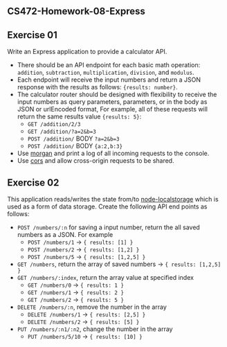 ## CS472-Homework-08-Express

## Exercise 01
Write an Express application to provide a calculator API. 
* There should be an API endpoint for each basic math operation: `addition`, `subtraction`, `multiplication`, `division`, and `modulus`. 
* Each endpoint will receive the input numbers and return a JSON response with the results as follows: `{results: number}`. 
* The calculator router should be designed with flexibility to receive the input numbers as query parameters, parameters, or in the body as JSON or urlEncoded format, For example, all of these requests will return the same results value `{results: 5}`:
  * `GET /addition/2/3`
  * `GET /addition/?a=2&b=3`
  * `POST /addition/` BODY `?a=2&b=3`
  * `POST /addition/` BODY `{a:2,b:3}`
* Use [morgan](https://www.npmjs.com/package/morgan) and print a log of all incoming requests to the console.
* Use [cors](https://www.npmjs.com/package/cors) and allow cross-origin requests to be shared.
  
## Exercise 02
This application reads/writes the state from/to [node-localstorage](https://www.npmjs.com/package/node-localstorage) which is used as a form of data storage. Create the following API end points as follows:
* `POST /numbers/:n` for saving a input number, return the all saved numbers as a JSON. For example
  * `POST /numbers/1` -> `{ results: [1] }`
  * `POST /numbers/2` -> `{ results: [1,2] }`
  * `POST /numbers/5` -> `{ results: [1,2,5] }`
* `GET /numbers`, return the array of saved numbers -> `{ results: [1,2,5] }`
* `GET /numbers/:index`, return the array value at specified index
  * `GET /numbers/0` -> `{ results: 1 }`
  * `GET /numbers/1` -> `{ results: 2 }`
  * `GET /numbers/2` -> `{ results: 5 }`
* `DELETE /numbers/:n`, remove the number in the array
  * `DELETE /numbers/1` -> `{ results: [2,5] }`
  * `DELETE /numbers/2` → `{ results: [5] }`
* `PUT /numbers/:n1/:n2`, change the number in the array
  * `PUT /numbers/5/10` -> `{ results: [10] }`
